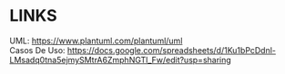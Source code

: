 # LINKS
UML: https://www.plantuml.com/plantuml/uml  
Casos De Uso: https://docs.google.com/spreadsheets/d/1Ku1bPcDdnl-LMsadq0tna5ejmySMtrA6ZmphNGTl_Fw/edit?usp=sharing
